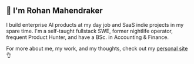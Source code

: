 ## 👋 I'm Rohan Mahendraker

I build enterprise AI products at my day job and SaaS indie projects in my spare time. I'm a self-taught fullstack SWE, former nightlife operator, frequent Product Hunter, and have a BSc. in Accounting & Finance.


For more about me, my work, and my thoughts, check out my [personal site](https://www.mahendraker.com/) 👌




